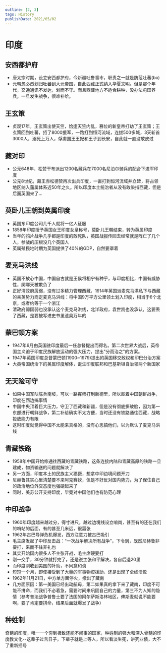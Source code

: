 ```yaml
---
outline: [2, 3]
tags: History
publishDate: 2021/05/02
---
```


# 印度

## 安西都护府
- 唐太宗时期，设立安西都护府，今新疆吐鲁番市，职责之一就是防范吐蕃(bo)
- 元朝忽必烈划归吐蕃到大元帝国，自此西藏正式纳入华夏文明。但是那个年代，交通通讯不发达，划而不守。而且西藏地方不适合耕种，没办法屯田养兵，一旦发生战争，很难补给。

## 王玄策
- 贞观17年，王玄策出使天竺，恰逢天竺内乱，篡位的新皇帝打劫了王玄策；王玄策回到吐蕃，招了8000援军，一路打到恒河流域，连拔500多城，3天斩首3000人，溺死上万人，俘虏国王王妃和王子到长安，自此就一直没敢皮过

## 藏对印
- 公元648年，松赞干布派出1200名藏兵在7000名尼泊尔骑兵的配合下进军印度
- 公元8世纪，藏王赤松德赞再次出兵印度，一直打到恒河流域并立碑，将占领地区纳入藩属体系近50年之久。所以印度本土统治者从没有敢染指西藏，但是后面英国来了...


## 莫卧儿王朝到英属印度
- 英国东印度公司几千人就将一亿人征服
- 1858年印度授予英国女王印度女皇称号，莫卧儿王朝结束，转为英属印度
- 当年的鸦片战争几乎都是印度的敢死队，英国战报传回去经常就是阵亡了几个人，参战的压根没几个英国人
- 英属殖民地时期为英国提供了40%的GDP，自然要罩着

## 麦克马洪线
- 英国不放心中国，中国自古就是王侯将相宁有种乎，与印度相比，中国有威胁性，爬哪天被欺负了
- 正好清政府孱弱，没有过多精力管理西藏，1914年英国派麦克马洪私下与西藏的亲英势力商定麦克马洪线：将中国9万平方公里领土划入印度，相当于6个北京，或者约等于一个浙江
- 清政府弱国弱也没承认这个麦克马洪线，北洋政府，袁世凯也没承认，这要丢了西藏，是要被写进史书里遗臭万年的

## 蒙巴顿方案
- 1947年6月由英国驻印度最后一任总督提出而得名。第二次世界大战后，英帝国主义迫于印度民族解放运动的强大压力，提出"分而治之"的方案。
- 1947年英国印度总督蒙巴顿(1900~1979)提出的英国移交政权和印巴分治方案
- 大英帝国统治下的英属印度解体，诞生印度联邦和巴基斯坦自治领两个新国家

## 无天险可守
- 如果中国军队陈兵南坡，可以一路挥师打到新德里，所以趁着中国朝鲜战争，印度在西边搞事情
- 中国中央顶着巨大压力，守卫了西藏和新疆，但是没有彻底撕破脸，因为第一东部进行朝鲜战争，第二补给确实不太方便，当时还没有铁路通往西藏，战略投放能力有限
- 这时印度就觉得中国不太能来真格的，没有心思搞他们，以为默认了麦克马洪线

## 青藏铁路
- 1958年中国开始修通往西藏的青藏铁路，这条连接内陆和青藏高原的铁路一旦建成，物资输送的问题就解决了
- 另一方面，印度本土的民族主义猖獗，想拿中印边境问题开刀
- 尼赫鲁其实心里清楚要不来阿克赛钦，但是不好反对国内势力，为了保住自己的政治地位外交态度也强硬起来了
- 同时，美苏公开支持印度，毕竟对中国他们也有防范心理

## 中印战争
- 1960年印度越来越过分，得寸进尺，越过边境线设立哨岗，甚至有的还在我们的哨站的后面，有的甚至几米远，很嚣张
- 1962年古巴导弹危机爆发，西方注意力被古巴吸引
- 毛主席发起了中印反击战：“一次战争解决所有战争”，下令到，既然尼赫鲁非要打，来而不往非礼也
- 其实开始国内很多人不主张开战，毛主席硬要打
- 刚一交手，30分钟就打完了，还是说主张和平解决，各自后退20里
- 而印度刚收到美国的补助，不同意和谈
- 短短一个月，即使接受到了大量的军事物资援助，还是出现了全线溃败
- 1962年11月21日，中方单方面停火，撤出了藏南
- 几方面原因：第一美国已经出动航母，第二如果真的拿下来了藏南，印度不可能不拼命，而我们不必着急，需要时间来巩固自己的力量，第三不为人知的隐情（参考普法战争普鲁士要了法国的阿尔萨斯洛林地区，俾斯麦就说不能要啊，要了肯定要拼命，结果后面就爆发了战争）


## 种姓制
奇葩的印度，唯一一个穷到极致还能不闹事的国家，种姓制的强大和深入骨髓的印度教文化--这辈子过苦日子，下辈子就是上等人，所以看淡生死，讲究业债，大不了重新摇号
